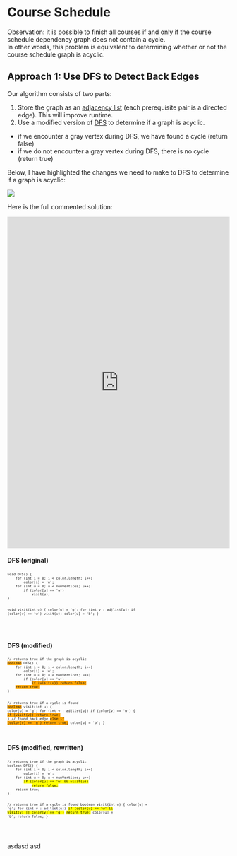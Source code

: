 # Course Schedule 

Observation: it is possible to finish all courses if and only if the course schedule dependency graph does not contain a cycle.  
In other words, this problem is equivalent to determining whether or not the course schedule graph is acyclic.

## Approach 1: Use DFS to Detect Back Edges
Our algorithm consists of two parts:
1. Store the graph as an [adjacency list]() (each prerequisite pair is a directed edge). This will improve runtime.
2. Use a modified version of [DFS]() to determine if a graph is acyclic.
  - if we encounter a gray vertex during DFS, we have found a cycle (return false)
  - if we do not encounter a gray vertex during DFS, there is no cycle (return true)

Below, I have highlighted the changes we need to make to DFS to determine if a graph is acyclic:

<img src='https://lh3.googleusercontent.com/S1rId_OBDGRVXWMkIWSBbyf38GXxjygVMzbB2L7B4-h8AEO0-Zgy3lyeS4JzOc9k7eNNmWCr4n95mSbwy8ik4SUhdHEKPfy-d71qKzmfvdHmMvoJ7E74usT9pFaIE0oySsg91vPe=w2400' />

Here is the full commented solution:
<iframe src="https://leetcode.com/playground/x7ZQiFoi/shared" frameBorder="0" width="100%" height="750"></iframe>

<div style="display:inline-block; text-align:left">
<h4>DFS (original)</h4>
<pre style="font-size:9px"><code>void DFS() {
    for (int i = 0; i < color.length; i++)
        color[i] = 'w';
    for (int u = 0; u < numVertices; u++)
        if (color[u] == 'w')
            visit(u);
}

void visit(int u) {
    color[u] = 'g';
    for (int v : adjlist[u])
        if (color[v] == 'w')
            visit(v);
    color[u] = 'b';
}






</code></pre>
</div>

<div style="display:inline-block; text-align:left">
<h4>DFS (modified)</h4>
<pre style="font-size:9px"><code>// returns true if the graph is acyclic
<span style="background-color:orange">boolean</span> DFS() {
    for (int i = 0; i < color.length; i++)
        color[i] = 'w';
    for (int u = 0; u < numVertices; u++)
        if (color[u] == 'w')
            <span style="background-color:orange">if (visit(u)) return false;</span>
    <span style="background-color:orange">return true;</span>
}

// returns true if a cycle is found
<span style="background-color:orange">boolean</span> visit(int u) {
    color[u] = 'g';
    for (int v : adjlist[u])
        if (color[v] == 'w') {
            <span style="background-color:orange">if (visit(v)) return true;</span>
        }
        // found back edge
        <span style="background-color:orange">else if (color[v] == 'g') return true;</span>
    color[u] = 'b';
}</code></pre>
</div>

<div style="display:inline-block; text-align:left">
<h4>DFS (modified, rewritten)</h4>
<pre style="font-size:9px"><code>// returns true if the graph is acyclic
boolean DFS() {
    for (int i = 0; i < color.length; i++)
        color[i] = 'w';
    for (int u = 0; u < numVertices; u++)
        <mark>if (color[u] == 'w' && visit(u))</mark>
            <mark>return false;</mark>
    return true;
}

// returns true if a cycle is found
boolean visit(int u) {
    color[u] = 'g';
    for (int v : adjlist[u])
        <mark>if (color[v] == 'w' && visit(v) || color[v] == 'g')</mark>
            <mark>return true;</mark>
    color[u] = 'b';
    return false;
}


</code></pre>
</div>

asdasd  asd
